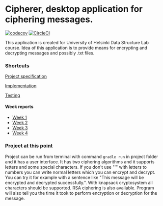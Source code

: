 # Cipherer, desktop application for ciphering messages.

[![codecov](https://codecov.io/gh/ArttuJanhunen/cipherer/branch/master/graph/badge.svg)](https://codecov.io/gh/ArttuJanhunen/cipherer)
[![CircleCI](https://circleci.com/gh/ArttuJanhunen/cipherer.svg?style=svg)](https://circleci.com/gh/ArttuJanhunen/cipherer)

This application is created for University of Helsinki Data Structure Lab course.
Idea of this application is to provide means for encrypting and decrypting messages and possibly .txt files.

### Shortcuts

[Project specification](https://github.com/ArttuJanhunen/cipherer/blob/master/documentation/projectspesification.md)

[Implementation](https://github.com/ArttuJanhunen/cipherer/blob/master/documentation/implementation.md)

[Testing](https://github.com/ArttuJanhunen/cipherer/blob/master/documentation/testingdocument.md)

#### Week reports

* [Week 1](https://github.com/ArttuJanhunen/cipherer/blob/master/documentation/weeklyreports/week1.md)
* [Week 2](https://github.com/ArttuJanhunen/cipherer/blob/master/documentation/weeklyreports/week2.md)
* [Week 3](https://github.com/ArttuJanhunen/cipherer/blob/master/documentation/weeklyreports/week3.md)
* [Week 4](https://github.com/ArttuJanhunen/cipherer/blob/master/documentation/weeklyreports/week4.md)
### Project at this point

Project can be run from terminal with command `gradle run` in project folder and it has a user interface. It has two ciphering algorithms
and it supports letters and some special characters. If you don't use "'" with letters to numbers you can write normal letters
which you can encrypt and decrypt. You can try it for example with a sentence like "This message will
be encrypted and decrypted successfully.". With knapsack cryptosystem all characters should be supported. 
RSA ciphering is also available. Program will also tell you the time it took to perform encryption or
decryption for the message. 
